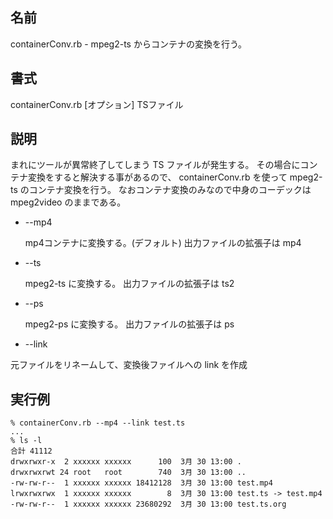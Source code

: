 
## 名前

containerConv.rb - mpeg2-ts からコンテナの変換を行う。

## 書式

containerConv.rb [オプション] TSファイル

## 説明

まれにツールが異常終了してしまう TS ファイルが発生する。
その場合にコンテナ変換をすると解決する事があるので、
containerConv.rb を使って mpeg2-ts のコンテナ変換を行う。
なおコンテナ変換のみなので中身のコーデックは mpeg2video のままである。

 - --mp4

      mp4コンテナに変換する。(デフォルト)
      出力ファイルの拡張子は mp4

 - --ts 

      mpeg2-ts に変換する。
      出力ファイルの拡張子は ts2
  
 - --ps

      mpeg2-ps に変換する。
      出力ファイルの拡張子は ps


 - --link
 
  元ファイルをリネームして、変換後ファイルへの link を作成





## 実行例 

```
% containerConv.rb --mp4 --link test.ts
...
% ls -l 
合計 41112
drwxrwxr-x  2 xxxxxx xxxxxx      100  3月 30 13:00 .
drwxrwxrwt 24 root   root        740  3月 30 13:00 ..
-rw-rw-r--  1 xxxxxx xxxxxx 18412128  3月 30 13:00 test.mp4
lrwxrwxrwx  1 xxxxxx xxxxxx        8  3月 30 13:00 test.ts -> test.mp4
-rw-rw-r--  1 xxxxxx xxxxxx 23680292  3月 30 13:00 test.ts.org


```
